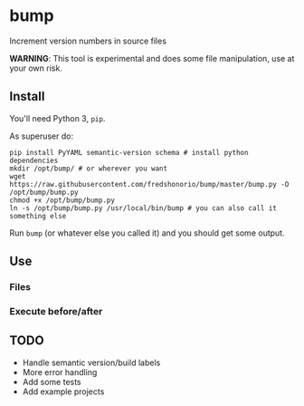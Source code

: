# bump
Increment version numbers in source files

__WARNING__: This tool is experimental and does some file manipulation, use at your own risk.

## Install

You'll need Python 3, `pip`.

As superuser do:
```
pip install PyYAML semantic-version schema # install python dependencies
mkdir /opt/bump/ # or wherever you want
wget https://raw.githubusercontent.com/fredshonorio/bump/master/bump.py -O /opt/bump/bump.py
chmod +x /opt/bump/bump.py
ln -s /opt/bump/bump.py /usr/local/bin/bump # you can also call it something else
```

Run `bump` (or whatever else you called it) and you should get some output.

## Use

### Files

### Execute before/after

## TODO
- Handle semantic version/build labels
- More error handling
- Add some tests
- Add example projects
